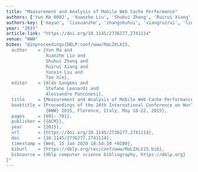 ```yaml
---
title: "Measurement and Analysis of Mobile Web Cache Performance"
authors: ['Yun Ma 0002', 'Xuanzhe Liu', 'Shuhui Zhang', 'Ruirui Xiang', 'Yunxin Liu', 'Tao Xie 0001']
authors-key: ['mayun', 'liuxuanzhe', 'zhangshuhui', 'xiangruirui', 'liuyunxin', 'xietao']
year: "2015"
article-link: "https://doi.org/10.1145/2736277.2741114"
venue: "WWW"
bibex: "@inproceedings{DBLP:conf/www/MaLZXLX15,
  author    = {Yun Ma and
               Xuanzhe Liu and
               Shuhui Zhang and
               Ruirui Xiang and
               Yunxin Liu and
               Tao Xie},
  editor    = {Aldo Gangemi and
               Stefano Leonardi and
               Alessandro Panconesi},
  title     = {Measurement and Analysis of Mobile Web Cache Performance},
  booktitle = {Proceedings of the 24th International Conference on World Wide Web,
               {WWW} 2015, Florence, Italy, May 18-22, 2015},
  pages     = {691--701},
  publisher = {{ACM}},
  year      = {2015},
  url       = {https://doi.org/10.1145/2736277.2741114},
  doi       = {10.1145/2736277.2741114},
  timestamp = {Wed, 15 Jan 2020 18:54:30 +0100},
  biburl    = {https://dblp.org/rec/conf/www/MaLZXLX15.bib},
  bibsource = {dblp computer science bibliography, https://dblp.org}
}"
---
```

